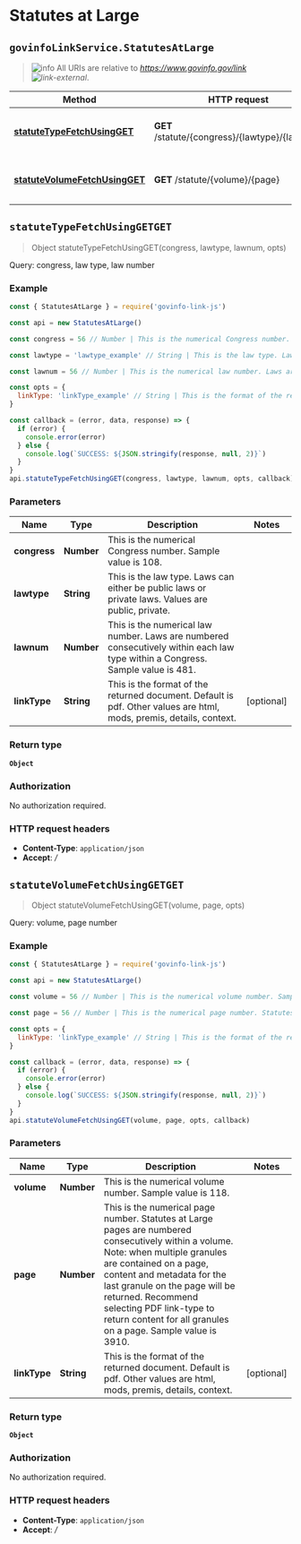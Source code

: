 # Statutes at Large

## `govinfoLinkService.StatutesAtLarge`

> ![info][icon-octicon-info] All URIs are relative to _<https://www.govinfo.gov/link> ![link-external][icon-octicon-link-external]_.

| Method                                                                          | HTTP request                                   | Description                           |
| ------------------------------------------------------------------------------- | ---------------------------------------------- | ------------------------------------- |
| [**statuteTypeFetchUsingGET**](StatutesAtLarge.md#statuteTypeFetchUsingGET)     | **GET** /statute/{congress}/{lawtype}/{lawnum} | Query: congress, law type, law number |
| [**statuteVolumeFetchUsingGET**](StatutesAtLarge.md#statuteVolumeFetchUsingGET) | **GET** /statute/{volume}/{page}               | Query: volume, page number            |

<a name="statuteTypeFetchUsingGET"></a>

## **`statuteTypeFetchUsingGETGET`**

> Object statuteTypeFetchUsingGET(congress, lawtype, lawnum, opts)

Query: congress, law type, law number

### Example

```javascript
const { StatutesAtLarge } = require('govinfo-link-js')

const api = new StatutesAtLarge()

const congress = 56 // Number | This is the numerical Congress number. Sample value is 108.

const lawtype = 'lawtype_example' // String | This is the law type. Laws can either be public laws or private laws. Values are public, private.

const lawnum = 56 // Number | This is the numerical law number. Laws are numbered consecutively within each law type within a Congress. Sample value is 481.

const opts = {
  linkType: 'linkType_example' // String | This is the format of the returned document. Default is pdf. Other values are html, mods, premis, details, context.
}

const callback = (error, data, response) => {
  if (error) {
    console.error(error)
  } else {
    console.log(`SUCCESS: ${JSON.stringify(response, null, 2)}`)
  }
}
api.statuteTypeFetchUsingGET(congress, lawtype, lawnum, opts, callback)
```

### Parameters

| Name         | Type       | Description                                                                                                                    | Notes      |
| ------------ | ---------- | ------------------------------------------------------------------------------------------------------------------------------ | ---------- |
| **congress** | **Number** | This is the numerical Congress number. Sample value is 108.                                                                    |
| **lawtype**  | **String** | This is the law type. Laws can either be public laws or private laws. Values are public, private.                              |
| **lawnum**   | **Number** | This is the numerical law number. Laws are numbered consecutively within each law type within a Congress. Sample value is 481. |
| **linkType** | **String** | This is the format of the returned document. Default is pdf. Other values are html, mods, premis, details, context.            | [optional] |

### Return type

**`Object`**

### Authorization

No authorization required.

### HTTP request headers

* **Content-Type**: `application/json`
* **Accept**: _/_

<a name="statuteVolumeFetchUsingGET"></a>

## **`statuteVolumeFetchUsingGETGET`**

> Object statuteVolumeFetchUsingGET(volume, page, opts)

Query: volume, page number

### Example

```javascript
const { StatutesAtLarge } = require('govinfo-link-js')

const api = new StatutesAtLarge()

const volume = 56 // Number | This is the numerical volume number. Sample value is 118.

const page = 56 // Number | This is the numerical page number. Statutes at Large pages are numbered consecutively within a volume. Note: when multiple granules are contained on a page, content and metadata for the last granule on the page will be returned. Recommend selecting PDF link-type to return content for all granules on a page. Sample value is 3910.

const opts = {
  linkType: 'linkType_example' // String | This is the format of the returned document. Default is pdf. Other values are html, mods, premis, details, context.
}

const callback = (error, data, response) => {
  if (error) {
    console.error(error)
  } else {
    console.log(`SUCCESS: ${JSON.stringify(response, null, 2)}`)
  }
}
api.statuteVolumeFetchUsingGET(volume, page, opts, callback)
```

### Parameters

| Name         | Type       | Description                                                                                                                                                                                                                                                                                                                                | Notes      |
| ------------ | ---------- | ------------------------------------------------------------------------------------------------------------------------------------------------------------------------------------------------------------------------------------------------------------------------------------------------------------------------------------------ | ---------- |
| **volume**   | **Number** | This is the numerical volume number. Sample value is 118.                                                                                                                                                                                                                                                                                  |
| **page**     | **Number** | This is the numerical page number. Statutes at Large pages are numbered consecutively within a volume. Note: when multiple granules are contained on a page, content and metadata for the last granule on the page will be returned. Recommend selecting PDF link-type to return content for all granules on a page. Sample value is 3910. |
| **linkType** | **String** | This is the format of the returned document. Default is pdf. Other values are html, mods, premis, details, context.                                                                                                                                                                                                                        | [optional] |

### Return type

**`Object`**

### Authorization

No authorization required.

### HTTP request headers

* **Content-Type**: `application/json`
* **Accept**: _/_

[icon-octicon-link-external]: https://cdnjs.cloudflare.com/ajax/libs/octicons/4.4.0/svg/link-external.svg
[icon-octicon-info]: https://cdnjs.cloudflare.com/ajax/libs/octicons/4.4.0/svg/info.svg
